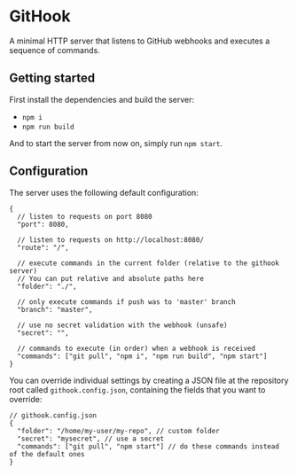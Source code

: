 # GitHook

A minimal HTTP server that listens to GitHub webhooks and executes a sequence of commands.

## Getting started

First install the dependencies and build the server:

- `npm i`
- `npm run build`

And to start the server from now on, simply run `npm start`.

## Configuration

The server uses the following default configuration:

```jsonc
{
  // listen to requests on port 8080
  "port": 8080,

  // listen to requests on http://localhost:8080/
  "route": "/",

  // execute commands in the current folder (relative to the githook server)
  // You can put relative and absolute paths here
  "folder": "./",

  // only execute commands if push was to 'master' branch
  "branch": "master",

  // use no secret validation with the webhook (unsafe)
  "secret": "",

  // commands to execute (in order) when a webhook is received
  "commands": ["git pull", "npm i", "npm run build", "npm start"]
}
```

You can override individual settings by creating a JSON file at the repository root called `githook.config.json`, containing the fields that you want to override:

```jsonc
// githook.config.json
{
  "folder": "/home/my-user/my-repo", // custom folder
  "secret": "mysecret", // use a secret
  "commands": ["git pull", "npm start"] // do these commands instead of the default ones
}
```
